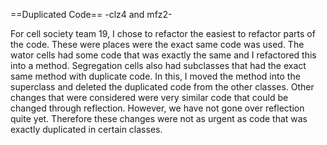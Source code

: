 ==Duplicated Code==
-clz4 and mfz2-

For cell society team 19, I chose to refactor the easiest to refactor parts of the code. These were places were the 
exact same code was used. The wator cells had some code that was exactly the same and I refactored this into a method.
Segregation cells also had subclasses that had the exact same method with duplicate code. In this, I moved the 
method into the superclass and deleted the duplicated code from the other classes. Other changes that were considered
were very similar code that could be changed through reflection. However, we have not gone over reflection quite yet.
Therefore these changes were not as urgent as code that was exactly duplicated in certain classes. 